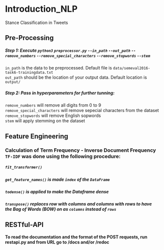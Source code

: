 # Introduction_NLP
Stance Classification in Tweets

## Pre-Processing
  ##### Step 1: Execute `python3` `preprocessor.py` `--in_path` `--out_path` `--remove_numbers` `--remove_special_characters` `--remove_stopwords` `--stem` <br />
  `in_path` is the data to be preprocessed. Default file is `data/semeval2016-task6-trainingdata.txt` <br />
  `out_path` should be the location of your output data. Default location is `output/` <br />
  ##### Step 2: Pass in hyperparameters for further tunning: <br />
   `remove_numbers` will remove all digits from 0 to 9 <br />
  `remove_special_characters` will remove sepecial characters from the dataset<br />
  `remove_stopwords` will remove English sopwords <br />
  `stem` will apply stemming on the dataset <br />
  
## Feature Engineering
### Calculation of Term Frequency - Inverse Document Frequency `TF-IDF` was done using the following procedure:
##### `fit_transformer()` <br />
##### `get_feature_names()` is made `index` of the `DataFrame` <br />
##### `todense()` is applied to make the Dataframe dense <br />
##### `transpose()` replaces row with columns and columns with rows to have the Bag of Words (BOW) on as `columns` instead of `rows`  <br />

## RESTful-API
#### To read the documentation and the format of the POST requests, run restapi.py and from URL go to /docs and/or /redoc
